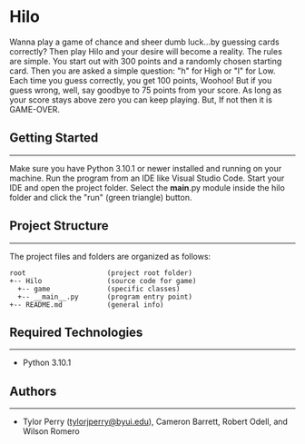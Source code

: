 # Hilo
Wanna play a game of chance and sheer dumb luck...by guessing cards correctly? Then play Hilo and your desire will become a reality. The rules are simple. You start out with 300 points and a randomly chosen starting card. Then you are asked a simple question: "h" for High or "l" for Low. Each time you guess correctly, you get 100 points, Woohoo! But if you guess wrong, well, say goodbye to 75 points from your score. As long as your score stays above zero you can keep playing. But, If not then it is GAME-OVER.

## Getting Started
---
Make sure you have Python 3.10.1 or newer installed and running on your machine. Run the program from an IDE like Visual Studio Code. Start your IDE and open the project folder. Select the __main__.py module inside the hilo folder and click the "run" (green triangle) button.

## Project Structure
---
The project files and folders are organized as follows:
```
root                    (project root folder)
+-- Hilo                (source code for game)
  +-- game              (specific classes)
  +-- __main__.py       (program entry point)
+-- README.md           (general info)
```

## Required Technologies
---
* Python 3.10.1

## Authors
---
* Tylor Perry (tylorjperry@byui.edu), Cameron Barrett, Robert Odell, and Wilson Romero
